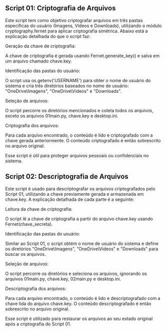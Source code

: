 ## Script 01: Criptografia de Arquivos
Este script tem como objetivo criptografar arquivos em três pastas específicas do usuário (Imagens, Vídeos e Downloads), utilizando o módulo cryptography.fernet para aplicar criptografia simétrica. Abaixo está a explicação detalhada do que o script faz:

Geração da chave de criptografia:

A chave de criptografia é gerada usando Fernet.generate_key() e salva em um arquivo chamado chave.key.

Identificação das pastas do usuário:

O script usa os.getenv('USERNAME') para obter o nome de usuário do sistema e cria três diretórios baseados no nome de usuário: "OneDrive\Imagens", "OneDrive\Videos" e "Downloads".

Seleção de arquivos:

O script percorre os diretórios mencionados e coleta todos os arquivos, exceto os arquivos 01main.py, chave.key e desktop.ini.

Criptografia dos arquivos:

Para cada arquivo encontrado, o conteúdo é lido e criptografado com a chave gerada anteriormente. O conteúdo criptografado é então sobrescrito no arquivo original.

Esse script é útil para proteger arquivos pessoais ou confidenciais no sistema.

## Script 02: Descriptografia de Arquivos
Este script é usado para descriptografar os arquivos criptografados pelo Script 01, utilizando a chave previamente gerada e armazenada em chave.key. A explicação detalhada de cada parte é a seguinte:

Leitura da chave de criptografia:

O script lê a chave de criptografia a partir do arquivo chave.key usando Fernet(chave_secreta).

Identificação das pastas do usuário:

Similar ao Script 01, o script obtém o nome de usuário do sistema e define os diretórios "OneDrive\Imagens", "OneDrive\Videos" e "Downloads" para buscar os arquivos.

Seleção de arquivos:

O script percorre os diretórios e seleciona os arquivos, ignorando os arquivos 01main.py, chave.key, 02main.py e desktop.ini.

Descriptografia dos arquivos:

Para cada arquivo encontrado, o conteúdo é lido e descriptografado com a chave lida do arquivo chave.key. O conteúdo descriptografado é então sobrescrito no arquivo original.

Esse script é utilizado para restaurar os arquivos ao seu estado original após a criptografia do Script 01.
 
 
